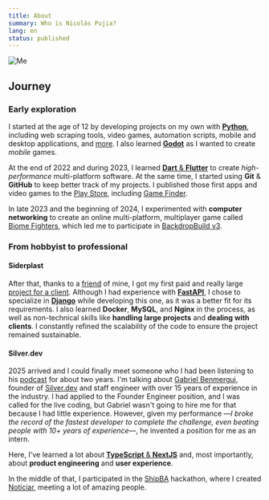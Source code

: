 ```yaml
---
title: About
summary: Who is Nicolás Pujia?
lang: en
status: published
---
```


![Me]({static}/images/me.jpeg)

## Journey

### Early exploration

I started at the age of 12 by developing projects on my own with [**Python**](/projects/technologies/python.html), including web scraping tools, video games, automation scripts, mobile and desktop applications, and [more](https://github.com/nicopujia/old_projects). I also learned [**Godot**](/projects/technologies/godot.html) as I wanted to create *mobile* games.

At the end of 2022 and during 2023, I learned [**Dart** & **Flutter**](/projects/technologies/flutter.html) to create *high-performance* multi-platform software. At the same time, I started using **Git** & **GitHub** to keep better track of my projects. I published those first apps and video games to the [Play Store](https://play.google.com/store/apps/dev?id=8059097220194731179), including [Game Finder](https://play.google.com/store/apps/details?id=com.nicopujia.gamefinder).

In late 2023 and the beginning of 2024, I experimented with **computer networking** to create an online multi-platform, multiplayer game called [Biome Fighters]({filename}/biome-fighters.md), which led me to participate in [BackdropBuild v3](https://backdropbuild.com/builds/v3/biome-fighters).

### From hobbyist to professional

#### Siderplast

After that, thanks to a [friend](https://franciscoaurelio.com) of mine, I got my first paid and really large [project for a client]({filename}/siderplast.md). Although I had experience with [**FastAPI**](/projects/technologies/fastapi.html), I chose to specialize in [**Django**](/projects/technologies/django.html) while developing this one, as it was a better fit for its requirements. I also learned **Docker**, **MySQL**, and **Nginx** in the process, as well as non-technical skills like **handling large projects** and **dealing with clients**. I constantly refined the scalability of the code to ensure the project remained sustainable.

#### Silver.dev

2025 arrived and I could finally meet someone who I had been listening to his [podcast](https://silver.dev/podcast) for about two years. I'm talking about [Gabriel Benmergui](https://x.com/conanbatt), founder of [Silver.dev](https://silver.dev) and staff engineer with over 15 years of experience in the industry. I had applied to the Founder Engineer position, and I was called for the live coding, but Gabriel wasn't going to hire me for that because I had little experience. However, given my performance —*I broke the record of the fastest developer to complete the challenge, even beating people with 10+ years of experience*—, he invented a position for me as an intern.

Here, I've learned a lot about [**TypeScript** & **NextJS**](/projects/technologies/nextjs.html) and, most importantly, about **product engineering** and **user experience**.

In the middle of that, I participated in the [ShipBA](https://shipba.dev) hackathon, where I created [Noticiar]({filename}/noticiar.md), meeting a lot of amazing people.